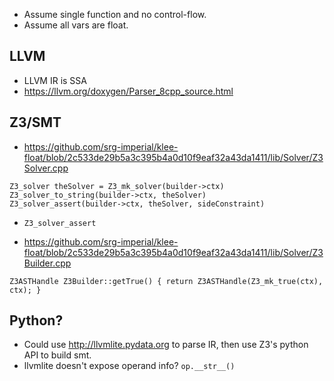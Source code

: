 - Assume single function and no control-flow.
- Assume all vars are float.

## LLVM

- LLVM IR is SSA
- https://llvm.org/doxygen/Parser_8cpp_source.html

## Z3/SMT

- https://github.com/srg-imperial/klee-float/blob/2c533de29b5a3c395b4a0d10f9eaf32a43da1411/lib/Solver/Z3Solver.cpp

```
Z3_solver theSolver = Z3_mk_solver(builder->ctx)
Z3_solver_to_string(builder->ctx, theSolver)
Z3_solver_assert(builder->ctx, theSolver, sideConstraint)
```

- `Z3_solver_assert`

- https://github.com/srg-imperial/klee-float/blob/2c533de29b5a3c395b4a0d10f9eaf32a43da1411/lib/Solver/Z3Builder.cpp

```
Z3ASTHandle Z3Builder::getTrue() { return Z3ASTHandle(Z3_mk_true(ctx), ctx); }
```

## Python?

- Could use http://llvmlite.pydata.org to parse IR, then use Z3's python API to
  build smt.
- llvmlite doesn't expose operand info? `op.__str__()`
